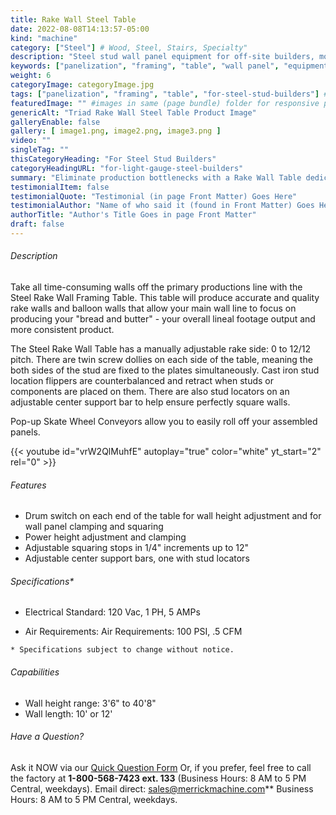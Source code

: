 ```yaml
---
title: Rake Wall Steel Table
date: 2022-08-08T14:13:57-05:00
kind: "machine"
category: ["Steel"] # Wood, Steel, Stairs, Specialty"
description: "Steel stud wall panel equipment for off-site builders, modular construction, components, subcomponents and all floor and wall panelization lines."
keywords: ["panelization", "framing", "table", "wall panel", "equipment", "for-steel-stud-builders"]
weight: 6
categoryImage: categoryImage.jpg
tags: ["panelization", "framing", "table", "for-steel-stud-builders"] #"framing", "table", "mobile", "stick-builder" "shed-builder"
featuredImage: "" #images in same (page bundle) folder for responsive processing
genericAlt: "Triad Rake Wall Steel Table Product Image"
galleryEnable: false
gallery: [ image1.png, image2.png, image3.png ]
video: ""
singleTag: ""
thisCategoryHeading: "For Steel Stud Builders"
categoryHeadingURL: "for-light-gauge-steel-builders"
summary: "Eliminate production bottlenecks with a Rake Wall Table dedicated to balloon framing, rake walls, and/or specialty walls."
testimonialItem: false
testimonialQuote: "Testimonial (in page Front Matter) Goes Here"
testimonialAuthor: "Name of who said it (found in Front Matter) Goes Here"
authorTitle: "Author's Title Goes in page Front Matter"
draft: false
---
```


###### Description

Take all time-consuming walls off the primary productions line with the Steel Rake Wall Framing Table. This table will produce accurate and quality rake walls and balloon walls that allow your main wall line to focus on producing your "bread and butter" - your overall lineal footage output and more consistent product.

The Steel Rake Wall Table has a manually adjustable rake side: 0 to 12/12 pitch. There are twin screw dollies on each side of the table, meaning the both sides of the stud are fixed to the plates simultaneously. Cast iron stud location flippers are counterbalanced and retract when studs or components are placed on them. There are also stud locators on an adjustable center support bar to help ensure perfectly square walls.

Pop-up Skate Wheel Conveyors allow you to easily roll off your assembled panels.

{{< youtube id="vrW2QlMuhfE" autoplay="true" color="white" yt_start="2" rel="0" >}}

###### Features

- Drum switch on each end of the table for wall height adjustment and for wall panel clamping and squaring
- Power height adjustment and clamping
- Adjustable squaring stops in 1/4" increments up to 12"
- Adjustable center support bars, one with stud locators

###### Specifications*

- Electrical Standard: 120 Vac, 1 PH, 5 AMPs

- Air Requirements: Air Requirements: 100 PSI, .5 CFM

`* Specifications subject to change without notice.`

###### Capabilities

- Wall height range: 3'6" to 40'8"
- Wall length: 10' or 12'

###### Have a Question?

Ask it NOW via our [Quick Question Form](#qq)
Or, if you prefer, feel free to call the factory at **1-800-568-7423 ext. 133** (Business Hours: 8 AM to 5 PM Central, weekdays). Email direct: sales@merrickmachine.com** Business Hours: 8 AM to 5 PM Central, weekdays.
